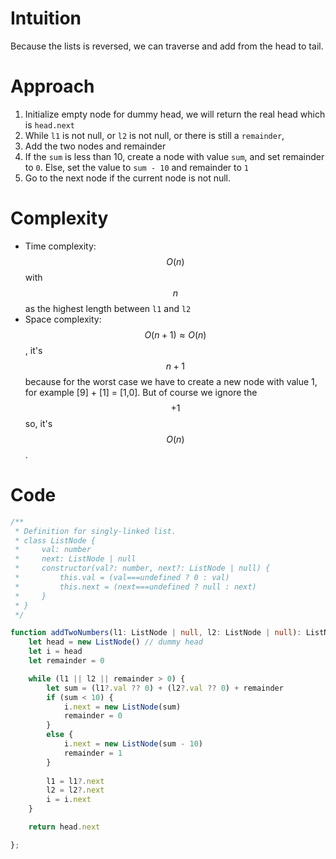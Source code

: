 # Intuition
Because the lists is reversed, we can traverse and add from the head to tail.

# Approach
1. Initialize empty node for dummy head, we will return the real head which is `head.next`
2. While `l1` is not null, or `l2` is not null, or there is still a `remainder`,
3. Add the two nodes and remainder
4. If the `sum` is less than 10, create a node with value `sum`, and set remainder to `0`. Else, set the value to `sum - 10` and remainder to `1`
5. Go to the next node if the current node is not null.

# Complexity
- Time complexity: $$O(n)$$ with $$n$$ as the highest length between `l1` and `l2`
- Space complexity: $$O(n + 1) ≈ O(n)$$, it's $$n+1$$ because for the worst case we have to create a new node with value 1, for example [9] + [1] = [1,0]. But of course we ignore the $$+1$$ so, it's $$O(n)$$.

# Code
```ts
/**
 * Definition for singly-linked list.
 * class ListNode {
 *     val: number
 *     next: ListNode | null
 *     constructor(val?: number, next?: ListNode | null) {
 *         this.val = (val===undefined ? 0 : val)
 *         this.next = (next===undefined ? null : next)
 *     }
 * }
 */

function addTwoNumbers(l1: ListNode | null, l2: ListNode | null): ListNode | null {
    let head = new ListNode() // dummy head
    let i = head
    let remainder = 0

    while (l1 || l2 || remainder > 0) {
        let sum = (l1?.val ?? 0) + (l2?.val ?? 0) + remainder
        if (sum < 10) {
            i.next = new ListNode(sum)
            remainder = 0
        }
        else {
            i.next = new ListNode(sum - 10)
            remainder = 1
        }
        
        l1 = l1?.next
        l2 = l2?.next
        i = i.next
    }

    return head.next

};
```